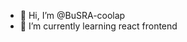 - 👋 Hi, I’m @BuSRA-coolap
- 🌱 I’m currently learning react frontend
<!---
BuSRA-coolap/BuSRA-coolap is a ✨ special ✨ repository because its `README.md` (this file) appears on your GitHub profile.
You can click the Preview link to take a look at your changes.
